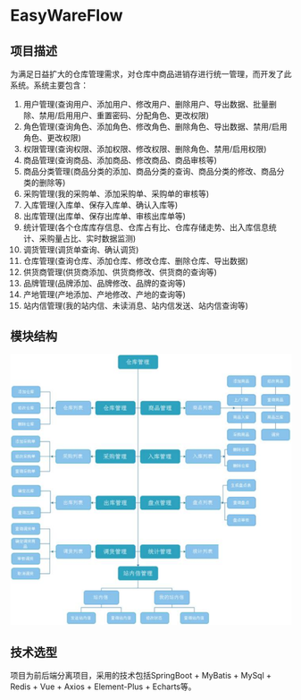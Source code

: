 # EasyWareFlow

## 项目描述
为满足日益扩大的仓库管理需求，对仓库中商品进销存进行统一管理，而开发了此系统。系统主要包含：

1. 用户管理(查询用户、添加用户、修改用户、删除用户、导出数据、批量删除、禁用/启用用户、重置密码、分配角色、更改权限)
2. 角色管理(查询角色、添加角色、修改角色、删除角色、导出数据、禁用/启用角色、更改权限)
3. 权限管理(查询权限、添加权限、修改权限、删除角色、禁用/启用权限)
4. 商品管理(查询商品、添加商品、修改商品、商品审核等)
5. 商品分类管理(商品分类的添加、商品分类的查询、商品分类的修改、商品分类的删除等)
6. 采购管理(我的采购单、添加采购单、采购单的审核等)
7. 入库管理(入库单、保存入库单、确认入库等)
8. 出库管理(出库单、保存出库单、审核出库单等)
9. 统计管理(各个仓库库存信息、仓库占有比、仓库存储走势、出入库信息统计、采购量占比、实时数据监测)
10. 调货管理(调货单查询、确认调货)
11. 仓库管理(查询仓库、添加仓库、修改仓库、删除仓库、导出数据)
12. 供货商管理(供货商添加、供货商修改、供货商的查询等)
13. 品牌管理(品牌添加、品牌修改、品牌的查询等)
14. 产地管理(产地添加、产地修改、产地的查询等)
15. 站内信管理(我的站内信、未读消息、站内信发送、站内信查询等)

## 模块结构

![image-20230829103139167](README.assets/image-20230829103139167.png)

## 技术选型

项目为前后端分离项目，采用的技术包括SpringBoot + MyBatis + MySql + Redis + Vue + Axios + Element-Plus + Echarts等。
